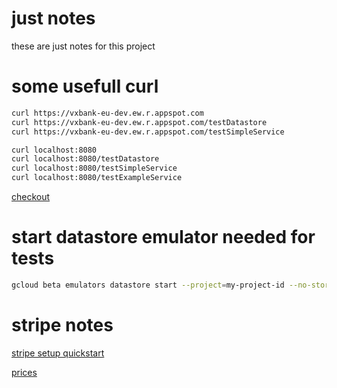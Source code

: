 # just notes

these are just notes for this project

# some usefull curl
```bash
curl https://vxbank-eu-dev.ew.r.appspot.com
curl https://vxbank-eu-dev.ew.r.appspot.com/testDatastore
curl https://vxbank-eu-dev.ew.r.appspot.com/testSimpleService

curl localhost:8080
curl localhost:8080/testDatastore
curl localhost:8080/testSimpleService
curl localhost:8080/testExampleService
```
[checkout](http://localhost:8080/checkout.html)


# start datastore emulator needed for tests
```bash
gcloud beta emulators datastore start --project=my-project-id --no-store-on-disk --consistency 1.0
```


# stripe notes
[stripe setup quickstart](https://stripe.com/docs/development/quickstart)

[prices](https://stripe.com/docs/api/prices/create)